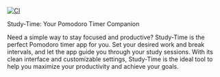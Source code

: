 [![CI](https://github.com/MichaelHolley/study-time/actions/workflows/CI.yml/badge.svg?branch=main)](https://github.com/MichaelHolley/study-time/actions/workflows/CI.yml)


Study-Time: Your Pomodoro Timer Companion

Need a simple way to stay focused and productive? Study-Time is the perfect Pomodoro timer app for you. Set your desired work and break intervals, and let the app guide you through your study sessions. With its clean interface and customizable settings, Study-Time is the ideal tool to help you maximize your productivity and achieve your goals.